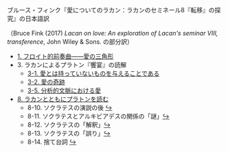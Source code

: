 ブルース・フィンク『愛についてのラカン：ラカンのセミネール8『転移』の探究』の日本語訳

（Bruce Fink (2017) *Lacan on love: An exploration of Lacan's seminar VIII, transference*, John Wiley & Sons. の部分訳）

- [1\. フロイト的前奏曲——愛の三角形](https://github.com/kyonenya/lacan-on-love/blob/main/1_%E3%83%95%E3%83%AD%E3%82%A4%E3%83%88%E7%9A%84%E5%89%8D%E5%A5%8F%E6%9B%B2%E2%80%94%E2%80%94%E6%84%9B%E3%81%AE%E4%B8%89%E8%A7%92%E5%BD%A2.md)
- 3\. ラカンによるプラトン『饗宴』の読解
	- [3-1. 愛とは持っていないものを与えることである](https://github.com/kyonenya/lacan-on-love/blob/main/3-1_%E6%84%9B%E3%81%A8%E3%81%AF%E6%8C%81%E3%81%A3%E3%81%A6%E3%81%84%E3%81%AA%E3%81%84%E3%82%82%E3%81%AE%E3%82%92%E4%B8%8E%E3%81%88%E3%82%8B%E3%81%93%E3%81%A8%E3%81%A7%E3%81%82%E3%82%8B.md)
	- [3-2. 愛の奇跡](https://github.com/kyonenya/lacan-on-love/blob/main/3-2_%E6%84%9B%E3%81%AE%E5%A5%87%E8%B7%A1.md)
	- [3-5. 分析的文脈における愛](https://github.com/kyonenya/lacan-on-love/blob/main/3-5_%E5%88%86%E6%9E%90%E7%9A%84%E6%96%87%E8%84%88%E3%81%AB%E3%81%8A%E3%81%91%E3%82%8B%E6%84%9B.md)
- [8\. ラカンとともにプラトンを読む](https://github.com/kyonenya/lacan-on-love/blob/main/8_%E3%83%A9%E3%82%AB%E3%83%B3%E3%81%A8%E3%81%A8%E3%82%82%E3%81%AB%E3%83%97%E3%83%A9%E3%83%88%E3%83%B3%E3%82%92%E8%AA%AD%E3%82%80.md)
	- 8-10. ソクラテスの演説の後 [↪︎](https://github.com/kyonenya/lacan-on-love/blob/main/8_%E3%83%A9%E3%82%AB%E3%83%B3%E3%81%A8%E3%81%A8%E3%82%82%E3%81%AB%E3%83%97%E3%83%A9%E3%83%88%E3%83%B3%E3%82%92%E8%AA%AD%E3%82%80.md#8-10-%E3%82%BD%E3%82%AF%E3%83%A9%E3%83%86%E3%82%B9%E3%81%AE%E6%BC%94%E8%AA%AC%E3%81%AE%E5%BE%8C189)
	- 8-11. ソクラテスとアルキビアデスの関係の「謎」[↪︎](https://github.com/kyonenya/lacan-on-love/blob/main/8_%E3%83%A9%E3%82%AB%E3%83%B3%E3%81%A8%E3%81%A8%E3%82%82%E3%81%AB%E3%83%97%E3%83%A9%E3%83%88%E3%83%B3%E3%82%92%E8%AA%AD%E3%82%80.md#8-11-%E3%82%BD%E3%82%AF%E3%83%A9%E3%83%86%E3%82%B9%E3%81%A8%E3%82%A2%E3%83%AB%E3%82%AD%E3%83%93%E3%82%A2%E3%83%87%E3%82%B9%E3%81%AE%E9%96%A2%E4%BF%82%E3%81%AE%E8%AC%8E192)
	- 8-12. ソクラテスの「解釈」[↪︎](https://github.com/kyonenya/lacan-on-love/blob/main/8_%E3%83%A9%E3%82%AB%E3%83%B3%E3%81%A8%E3%81%A8%E3%82%82%E3%81%AB%E3%83%97%E3%83%A9%E3%83%88%E3%83%B3%E3%82%92%E8%AA%AD%E3%82%80.md#8-12-%E3%82%BD%E3%82%AF%E3%83%A9%E3%83%86%E3%82%B9%E3%81%AE%E8%A7%A3%E9%87%88195)
	- 8-13. ソクラテスの「誤り」[↪︎](https://github.com/kyonenya/lacan-on-love/blob/main/8_%E3%83%A9%E3%82%AB%E3%83%B3%E3%81%A8%E3%81%A8%E3%82%82%E3%81%AB%E3%83%97%E3%83%A9%E3%83%88%E3%83%B3%E3%82%92%E8%AA%AD%E3%82%80.md#8-13-%E3%82%BD%E3%82%AF%E3%83%A9%E3%83%86%E3%82%B9%E3%81%AE%E8%AA%A4%E3%82%8A196)
	- 8-14. 捨て台詞 [↪︎](https://github.com/kyonenya/lacan-on-love/blob/main/8_%E3%83%A9%E3%82%AB%E3%83%B3%E3%81%A8%E3%81%A8%E3%82%82%E3%81%AB%E3%83%97%E3%83%A9%E3%83%88%E3%83%B3%E3%82%92%E8%AA%AD%E3%82%80.md#8-14-%E6%8D%A8%E3%81%A6%E5%8F%B0%E8%A9%9E199)
